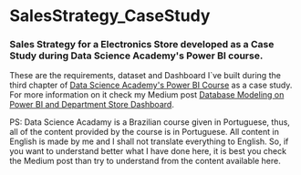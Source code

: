 # SalesStrategy_CaseStudy
### Sales Strategy for a Electronics Store developed as a Case Study during Data Science Academy's Power BI course.

These are the requirements, dataset and Dashboard I`ve built during the third chapter of [Data Science Academy's Power BI Course](https://www.datascienceacademy.com.br/course?courseid=microsoft-power-bi-para-data-science) as a case study. For more information on it check my Medium post [Database Modeling on Power BI and Department Store Dashboard](https://medium.com/@douglas.rochedo/database-modeling-on-power-bi-and-department-store-dashboard-aaab3777ce3d).

PS: Data Science Acadamy is a Brazilian course given in Portuguese, thus, all of the content provided by the course is in Portuguese. All content in English is made by me and I shall not translate everything to English. So, if you want to understand better what I have done here, it is best you check the Medium post than try to understand from the content available here. 